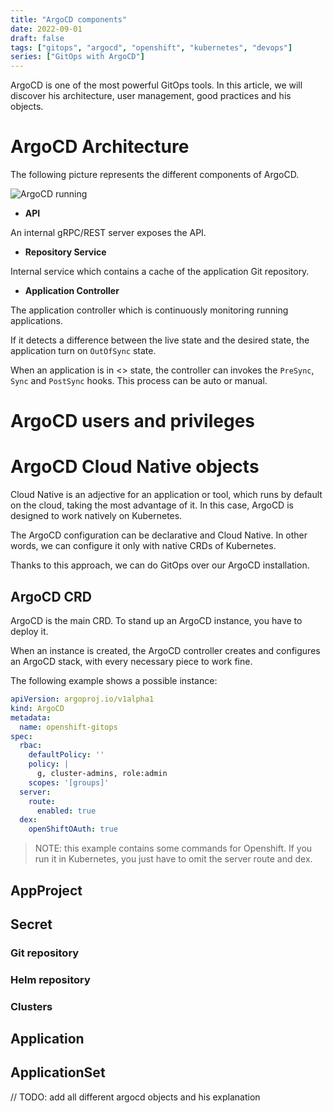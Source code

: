 ```yaml
---
title: "ArgoCD components"
date: 2022-09-01
draft: false
tags: ["gitops", "argocd", "openshift", "kubernetes", "devops"]
series: ["GitOps with ArgoCD"]
---
```


ArgoCD is one of the most powerful GitOps tools. In this article, we will discover his architecture, user management, good practices and his objects. 
<!--more-->

# ArgoCD Architecture

The following picture represents the different components of ArgoCD.

![ArgoCD running](/images/argocd-architecture.png)

* **API** 

An internal gRPC/REST server exposes the API.

* **Repository Service** 

Internal service which contains a cache of the application Git repository.

* **Application Controller** 

The application controller which is continuously monitoring running applications. 

If it detects a difference between the live state and the desired state, the application turn on ```OutOfSync``` state. 

When an application is in <<OutOfSyc>> state, the controller can invokes the ```PreSync```, ```Sync``` and ```PostSync``` hooks. This process can be auto or manual.

# ArgoCD users and privileges

# ArgoCD Cloud Native objects

Cloud Native is an adjective for an application or tool, which runs by default on the cloud, taking the most advantage of it. In this case, ArgoCD is designed to work natively on Kubernetes. 

The ArgoCD configuration can be declarative and Cloud Native. In other words, we can configure it only with native CRDs of Kubernetes. 

Thanks to this approach, we can do GitOps over our ArgoCD installation. 

## ArgoCD CRD

ArgoCD is the main CRD. To stand up an ArgoCD instance, you have to deploy it. 

When an instance is created, the ArgoCD controller creates and configures an ArgoCD stack, with every necessary piece to work fine.

The following example shows a possible instance:

```yaml
apiVersion: argoproj.io/v1alpha1
kind: ArgoCD
metadata:
  name: openshift-gitops
spec:
  rbac:
    defaultPolicy: ''
    policy: |
      g, cluster-admins, role:admin
    scopes: '[groups]'
  server: 
    route:
      enabled: true
  dex:
    openShiftOAuth: true
```

> NOTE: this example contains some commands for Openshift. If you run it in Kubernetes, you just have to omit the server route and dex. 

## AppProject
## Secret
### Git repository
### Helm repository
### Clusters
## Application
## ApplicationSet

// TODO: add all different argocd objects and his explanation